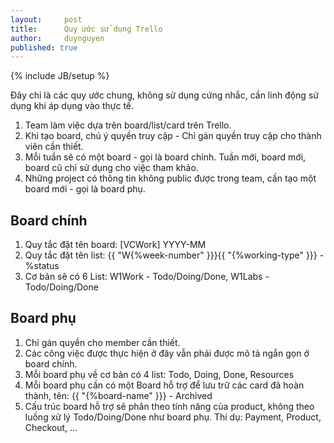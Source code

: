 ```yaml
---
layout:     post
title:      Quy ước sử dụng Trello
author:     duynguyen
published: true
---
```


{% include JB/setup %}

Đây chỉ là các quy ước chung, không sử dụng cứng nhắc, cần linh động sử dụng khi áp dụng 
vào thực tế.

1. Team làm việc dựa trên board/list/card trên Trello.
1. Khi tạo board, chú ý quyền truy cập - Chỉ gán quyền truy cập cho thành viên cần thiết.
1. Mỗi tuần sẽ có một board - gọi là board chính. Tuần mới, board mới, board cũ chỉ sử 
  dụng cho việc tham khảo.
1. Những project có thông tin không public được trong team, cần tạo một board mới - gọi là
  board phụ.

## Board chính

1. Quy tắc đặt tên board: [VCWork] YYYY-MM
1. Quy tắc đặt tên list: {{ "W{%week-number" }}}{{ "{%working-type" }}} - %status
1. Cơ bản sẽ có 6 List: W1Work - Todo/Doing/Done, W1Labs - Todo/Doing/Done

## Board phụ
1. Chỉ gán quyền cho member cần thiết.
1. Các công việc được thực hiện ở đây vẫn phải được mô tả ngắn gọn ở board chính.
1. Mỗi board phụ về cơ bản có 4 list: Todo, Doing, Done, Resources
1. Mỗi board phụ cần có một Board hỗ trợ để lưu trữ các card đã hoàn thành, tên: {{ "{%board-name" }}} - Archived
1. Cấu trúc board hỗ trợ sẽ phân theo tính năng của product, không theo luồng xử lý 
  Todo/Doing/Done như board phụ. Thí dụ: Payment, Product, Checkout, …